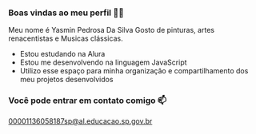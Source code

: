 ### Boas vindas ao meu perfil 💙💙

Meu nome é Yasmin Pedrosa Da Silva
Gosto de pinturas, artes renacentistas e Musicas clássicas.
- Estou estudando na Alura
- Estou me desenvolvendo na linguagem JavaScript
- Utilizo esse espaço para minha organização e compartilhamento dos meu projetos desenvolvidos
  
### Você pode entrar em contato comigo 📫

00001136058187sp@al.educacao.sp.gov.br
